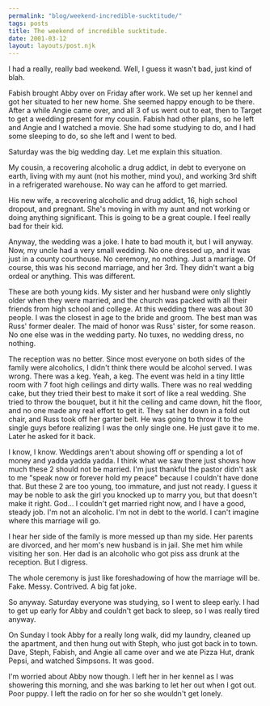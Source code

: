 ```yaml
---
permalink: "blog/weekend-incredible-sucktitude/"
tags: posts
title: The weekend of incredible sucktitude.
date: 2001-03-12
layout: layouts/post.njk
---
```


I had a really, really bad weekend. Well, I guess it wasn't bad, just kind of blah.

Fabish brought Abby over on Friday after work. We set up her kennel and got her situated to her new home. She seemed happy enough to be there. After a while Angie came over, and all 3 of us went out to eat, then to Target to get a wedding present for my cousin. Fabish had other plans, so he left and Angie and I watched a movie. She had some studying to do, and I had some sleeping to do, so she left and I went to bed. 

Saturday was the big wedding day. Let me explain this situation. 

My cousin, a recovering alcoholic a drug addict, in debt to everyone on earth, living with my aunt (not his mother, mind you), and working 3rd shift in a refrigerated warehouse. No way can he afford to get married.

His new wife, a recovering alcoholic and drug addict, 16, high school dropout, and pregnant. She's moving in with my aunt and not working or doing anything significant. This is going to be a great couple. I feel really bad for their kid. 

Anyway, the wedding was a joke. I hate to bad mouth it, but I will anyway. Now, my uncle had a very small wedding. No one dressed up, and it was just in a county courthouse. No ceremony, no nothing. Just a marriage. Of course, this was his second marriage, and her 3rd. They didn't want a big ordeal or anything. This was different.

These are both young kids. My sister and her husband were only slightly older when they were married, and the church was packed with all their friends from high school and college. At this wedding there was about 30 people. I was the closest in age to the bride and groom. The best man was Russ' former dealer. The maid of honor was Russ' sister, for some reason. No one else was in the wedding party. No tuxes, no wedding dress, no nothing.

The reception was no better. Since most everyone on both sides of the family were alcoholics, I didn't think there would be alcohol served. I was wrong. There was a keg. Yeah, a keg. The event was held in a tiny little room with 7 foot high ceilings and dirty walls. There was no real wedding cake, but they tried their best to make it sort of like a real wedding. She tried to throw the bouquet, but it hit the ceiling and came down, hit the floor, and no one made any real effort to get it. They sat her down in a fold out chair, and Russ took off her garter belt. He was going to throw it to the single guys before realizing I was the only single one. He just gave it to me. Later he asked for it back.

I know, I know. Weddings aren't about showing off or spending a lot of money and yadda yadda yadda. I think what we saw there just shows how much these 2 should not be married. I'm just thankful the pastor didn't ask to me "speak now or forever hold my peace" because I couldn't have done that. But these 2 are too young, too immature, and just not ready. I guess it may be noble to ask the girl you knocked up to marry you, but that doesn't make it right. God... I couldn't get married right now, and I have a good, steady job. I'm not an alcoholic. I'm not in debt to the world. I can't imagine where this marriage will go. 

I hear her side of the family is more messed up than my side. Her parents are divorced, and her mom's new husband is in jail. She met him while visiting her son. Her dad is an alcoholic who got piss ass drunk at the reception. But I digress. 

The whole ceremony is just like foreshadowing of how the marriage will be. Fake. Messy. Contrived. A big fat joke.

So anyway. Saturday everyone was studying, so I went to sleep early. I had to get up early for Abby and couldn't get back to sleep, so I was really tired anyway.

On Sunday I took Abby for a really long walk, did my laundry, cleaned up the apartment, and then hung out with Steph, who just got back in to town. Dave, Steph, Fabish, and Angie all came over and we ate Pizza Hut, drank Pepsi, and watched Simpsons. It was good. 

I'm worried about Abby now though. I left her in her kennel as I was showering this morning, and she was barking to let her out when I got out. Poor puppy. I left the radio on for her so she wouldn't get lonely.